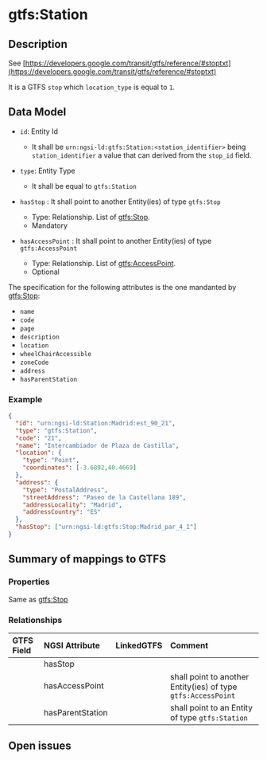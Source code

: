 # gtfs:Station

## Description

See [https://developers.google.com/transit/gtfs/reference/#stoptxt](https://developers.google.com/transit/gtfs/reference/#stoptxt)

It is a GTFS `stop` which `location_type` is equal to `1`.

## Data Model

+ `id`: Entity Id
  + It shall be `urn:ngsi-ld:gtfs:Station:<station_identifier>` being `station_identifier` a value that can derived from the `stop_id` field. 

+ `type`: Entity Type 
  + It shall be equal to `gtfs:Station`
  
+ `hasStop` : It shall point to another Entity(ies) of type `gtfs:Stop`  
  + Type: Relationship. List of [gtfs:Stop](../../Stop/doc/spec.md). 
  + Mandatory
  
+ `hasAccessPoint` : It shall point to another Entity(ies) of type `gtfs:AccessPoint`  
  + Type: Relationship. List of [gtfs:AccessPoint](../../AccessPoint/doc/spec.md). 
  + Optional  
 
The specification for the following attributes is the one mandanted by [gtfs:Stop](../../Stop/doc/spec.md):

+ `name`
+ `code`
+ `page`
+ `description`
+ `location`
+ `wheelChairAccessible`
+ `zoneCode` 
+ `address`
+ `hasParentStation` 

### Example

```json
{
  "id": "urn:ngsi-ld:Station:Madrid:est_90_21",
  "type": "gtfs:Station",
  "code": "21",
  "name": "Intercambiador de Plaza de Castilla",
  "location": {
    "type": "Point",
    "coordinates": [-3.6892,40.4669]
  },
  "address": {
    "type": "PostalAddress",
    "streetAddress": "Paseo de la Castellana 189",
    "addressLocality": "Madrid",
    "addressCountry": "ES"
  },
  "hasStop": ["urn:ngsi-ld:gtfs:Stop:Madrid_par_4_1"]
}
```

## Summary of mappings to GTFS

### Properties

Same as [gtfs:Stop](../../Stop/doc/spec.md)

### Relationships

| GTFS Field            | NGSI Attribute      | LinkedGTFS           | Comment                                                       |
|:--------------------- |:--------------------|:---------------------|:--------------------------------------------------------------|
|                       | hasStop             |                      |                                                               |
|                       | hasAccessPoint      |                      | shall point to another Entity(ies) of type `gtfs:AccessPoint` |
|                       | hasParentStation    |                      | shall point to an Entity of type `gtfs:Station`         


## Open issues

